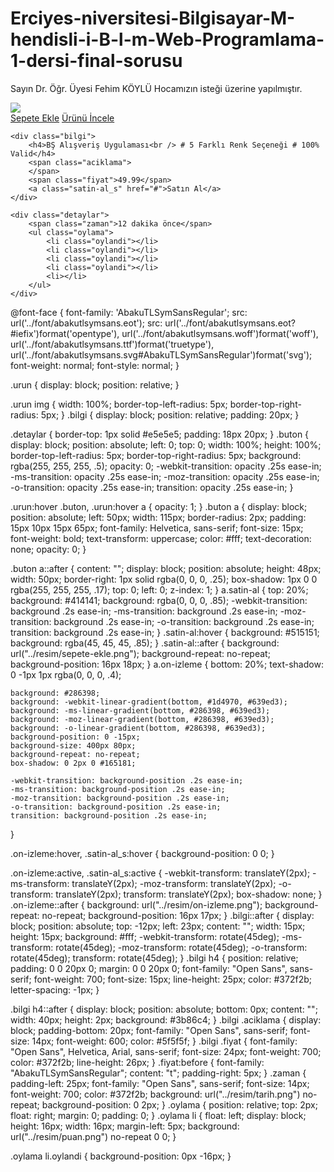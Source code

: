 # Erciyes-niversitesi-Bilgisayar-M-hendisli-i-B-l-m-Web-Programlama-1-dersi-final-sorusu
Sayın Dr. Öğr. Üyesi Fehim KÖYLÜ Hocamızın isteği üzerine yapılmıştır.
<div class="block">
    <div class="urun">
        <img src="resim/urun.jpg">
            <div class="buton">
            <a class="satin-al" href="#">Sepete Ekle</a>
            <a class="on-izleme" href="#">Ürünü İncele</a>
        </div>
    </div>
 
    <div class="bilgi">
        <h4>BŞ Alışveriş Uygulaması<br /> # 5 Farklı Renk Seçeneği # 100% Valid</h4>
        <span class="aciklama">
        </span>
        <span class="fiyat">49.99</span>
        <a class="satin-al_s" href="#">Satın Al</a>
    </div>
 
    <div class="detaylar">
        <span class="zaman">12 dakika önce</span>
        <ul class="oylama">
            <li class="oylandi"></li>
            <li class="oylandi"></li>
            <li class="oylandi"></li>
            <li class="oylandi"></li>
            <li></li>
        </ul>
    </div>
</div>
@font-face {
    font-family: 'AbakuTLSymSansRegular';
    src: url('../font/abakutlsymsans.eot');
    src: url('../font/abakutlsymsans.eot?#iefix')format('opentype'),
            url('../font/abakutlsymsans.woff')format('woff'),
            url('../font/abakutlsymsans.ttf')format('truetype'),
            url('../font/abakutlsymsans.svg#AbakuTLSymSansRegular')format('svg');
    font-weight: normal;
    font-style: normal;
}

.urun {
    display: block;
    position: relative;
}

.urun img {
    width: 100%;
    border-top-left-radius: 5px;
    border-top-right-radius: 5px;
}
.bilgi {
    display: block;
    position: relative;
    padding: 20px;
}
 
.detaylar {
    border-top: 1px solid #e5e5e5;
    padding: 18px 20px;
}
.buton {
    display: block;
    position: absolute;
    left: 0;
    top: 0;
    width: 100%;
    height: 100%;
    border-top-left-radius: 5px;
    border-top-right-radius: 5px;
    background: rgba(255, 255, 255, .5);
    opacity: 0;
    -webkit-transition: opacity .25s ease-in;
    -ms-transition: opacity .25s ease-in;
    -moz-transition: opacity .25s ease-in;
    -o-transition: opacity .25s ease-in;
    transition: opacity .25s ease-in;
}
 
.urun:hover .buton, .urun:hover a {
    opacity: 1;
}
.buton a {
    display: block;
    position: absolute;
    left: 50px;
    width: 115px;
    border-radius: 2px;
    padding: 15px 10px 15px 65px;
    font-family: Helvetica, sans-serif;
    font-size: 15px;
    font-weight: bold;
    text-transform: uppercase;
    color: #fff;
    text-decoration: none;
    opacity: 0;
}
 
.buton a::after {
    content: &quot;&quot;;
    display: block;
    position: absolute;
    height: 48px;
    width: 50px;
    border-right: 1px solid rgba(0, 0, 0, .25);
    box-shadow: 1px 0 0 rgba(255, 255, 255, .17);
    top: 0;
    left: 0;
    z-index: 1;
}
a.satin-al {
    top: 20%;
    background: #414141;
    background: rgba(0, 0, 0, .85);
    -webkit-transition: background .2s ease-in;
    -ms-transition: background .2s ease-in;
    -moz-transition: background .2s ease-in;
    -o-transition: background .2s ease-in;
    transition: background .2s ease-in;
}
.satin-al:hover {
    background: #515151;
    background: rgba(45, 45, 45, .85);
}
.satin-al::after {
    background: url(&quot;../resim/sepete-ekle.png&quot;);
    background-repeat: no-repeat;
    background-position: 16px 18px;
}
a.on-izleme {
    bottom: 20%;
    text-shadow: 0 -1px 1px rgba(0, 0, 0, .4);
 
    background: #286398;
    background: -webkit-linear-gradient(bottom, #1d4970, #639ed3);
    background: -ms-linear-gradient(bottom, #286398, #639ed3);
    background: -moz-linear-gradient(bottom, #286398, #639ed3);
    background: -o-linear-gradient(bottom, #286398, #639ed3);
    background-position: 0 -15px;
    background-size: 400px 80px;
    background-repeat: no-repeat;
    box-shadow: 0 2px 0 #165181;
 
    -webkit-transition: background-position .2s ease-in;
    -ms-transition: background-position .2s ease-in;
    -moz-transition: background-position .2s ease-in;
    -o-transition: background-position .2s ease-in;
    transition: background-position .2s ease-in;
}
 
.on-izleme:hover, .satin-al_s:hover {
    background-position: 0 0;
}
 
.on-izleme:active, .satin-al_s:active {
    -webkit-transform: translateY(2px);
    -ms-transform: translateY(2px);
    -moz-transform: translateY(2px);
    -o-transform: translateY(2px);
    transform: translateY(2px);
    box-shadow: none;
}
.on-izleme::after {
    background: url(&quot;../resim/on-izleme.png&quot;);
    background-repeat: no-repeat;
    background-position: 16px 17px;
}
.bilgi::after {
    display: block;
    position: absolute;
    top: -12px;
    left: 23px;
    content: &quot;&quot;;
    width: 15px;
    height: 15px;
    background: #fff;
    -webkit-transform: rotate(45deg);
    -ms-transform: rotate(45deg);
    -moz-transform: rotate(45deg);
    -o-transform: rotate(45deg);
    transform: rotate(45deg);
}
.bilgi h4 {
    position: relative;
    padding: 0 0 20px 0;
    margin: 0 0 20px 0;
    font-family: &quot;Open Sans&quot;, sans-serif;
    font-weight: 700;
    font-size: 15px;
    line-height: 25px;
    color: #372f2b;
    letter-spacing: -1px;
}
 
.bilgi h4::after {
    display: block;
    position: absolute;
    bottom: 0px;
    content: &quot;&quot;;
    width: 40px;
    height: 2px;
    background: #3b86c4;
}
.bilgi .aciklama {
    display: block;
    padding-bottom: 20px;
    font-family: &quot;Open Sans&quot;, sans-serif;
    font-size: 14px;
    font-weight: 600;
    color: #5f5f5f;
}
.bilgi .fiyat {
    font-family: &quot;Open Sans&quot;, Helvetica, Arial, sans-serif;
    font-size: 24px;
    font-weight: 700;
    color: #372f2b;
    line-height: 26px;
}
.fiyat:before {
    font-family: &quot;AbakuTLSymSansRegular&quot;;
    content: &quot;t&quot;;
    padding-right: 5px;
}
.zaman {
    padding-left: 25px;
    font-family: &quot;Open Sans&quot;, sans-serif;
    font-size: 14px;
    font-weight: 700;
    color: #372f2b;
    background: url(&quot;../resim/tarih.png&quot;) no-repeat;
    background-position: 0 2px;
}
.oylama {
    position: relative;
    top: 2px;
    float: right;
    margin: 0;
    padding: 0;
}
.oylama li {
    float: left;
    display: block;
    height: 16px;
    width: 16px;
    margin-left: 5px;
    background: url(&quot;../resim/puan.png&quot;) no-repeat 0 0;
}
 
.oylama li.oylandi {
    background-position: 0px -16px;
}
